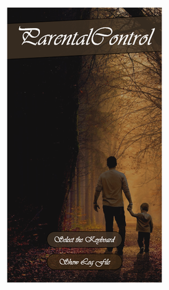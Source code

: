 ![Parental Control App UI](https://github.com/omar-qazi/parental-control-app/blob/main/Parental-Control-App-UI.png?raw=true)
